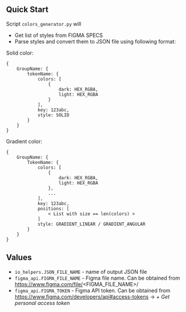 ## Quick Start

Script `colors_generator.py` will
- Get list of styles from FIGMA SPECS
- Parse styles and convert them to JSON file using following format:

Solid color:
```
{
    GroupName: {
        tokenName: {
            colors: [
                {
                    dark: HEX_RGBA,
                    light: HEX_RGBA
                }
            ],
            key: 123abc,
            style: SOLID
        }
    }
}
```

Gradient color:
```
{
    GroupName: {
        TokenName: {
            colors: [
                {
                    dark: HEX_RGBA,
                    light: HEX_RGBA
                },
                ...
            ],
            key: 123abc,
            positions: [
                < List with size == len(colors) >
            ]
            style: GRADIENT_LINEAR / GRADIENT_ANGULAR
        }
    }
}
```

## Values
- `io_helpers.JSON_FILE_NAME` - name of output JSON file
- `figma_api.FIGMA_FILE_NAME` - Figma file name. Can be obtained from https://www.figma.com/file/<FIGMA_FILE_NAME>/
- `figma_api.FIGMA_TOKEN` - Figma API token. Can be obtained from https://www.figma.com/developers/api#access-tokens -> *+ Get personal access token*
